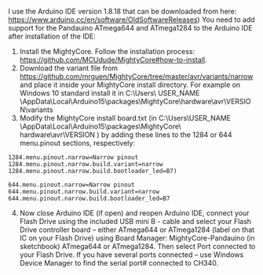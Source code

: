 I use the Arduino IDE version 1.8.18 that can be downloaded from here: https://www.arduino.cc/en/software/OldSoftwareReleases)
You need to add support for the Pandauino ATmega644 and ATmega1284 to the Arduino IDE after installation of the IDE:
1. Install the MightyCore. Follow the installation process: https://github.com/MCUdude/MightyCore#how-to-install. 
2. Download the variant file from https://github.com/mrguen/MightyCore/tree/master/avr/variants/narrow and place it inside your MightyCore install directory. For example on Windows 10 standard install it in C:\Users\ USER_NAME \AppData\Local\Arduino15\packages\MightyCore\hardware\avr\VERSION\variants
3. Modify the MightyCore install board.txt (in C:\Users\USER_NAME
\AppData\Local\Arduino15\packages\MightyCore\ hardware\avr\VERSION ) by adding these lines to the 1284 or 644 menu.pinout sections, respectively:

```
1284.menu.pinout.narrow=Narrow pinout
1284.menu.pinout.narrow.build.variant=narrow
1284.menu.pinout.narrow.build.bootloader_led=B7)
```
```
644.menu.pinout.narrow=Narrow pinout
644.menu.pinout.narrow.build.variant=narrow
644.menu.pinout.narrow.build.bootloader_led=B7
```
   
4. Now close Arduino IDE (if open) and reopen Arduino IDE, connect your Flash Drive using the included USB mini B - cable and select your Flash Drive controller board – either ATmega644 or ATmega1284 (label on that IC on your Flash Drive) using Board Manager: MightyCore-Pandauino (in sketchbook) ATmega644 or ATmega1284.  Then select Port connected to your Flash Drive.  If you have several ports connected – use Windows Device Manager to find the serial port# connected to CH340.
